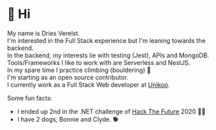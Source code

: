 # 👋 Hi

My name is Dries Verelst.  
I'm interested in the Full Stack experience but I'm leaning towards the backend.  
In the backend, my interests lie with testing (Jest), APIs and MongoDB. Tools/Frameworks I like to work with are Serverless and NestJS.  
In my spare time I practice climbing (bouldering) 🧗  
I'm starting as an open source contributor.  
I currently work as a Full Stack Web developer at [Unikoo](https://www.unikoo.be/en).

Some fun facts:
- I ended up 2nd in the .NET challenge of [Hack The Future](https://www.hackthefuture.be/home) 2020 👨‍💻
- I have 2 dogs, Bonnie and Clyde. 🐕 
